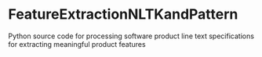 # FeatureExtractionNLTKandPattern
Python source code for processing software product line text specifications for extracting meaningful product features
